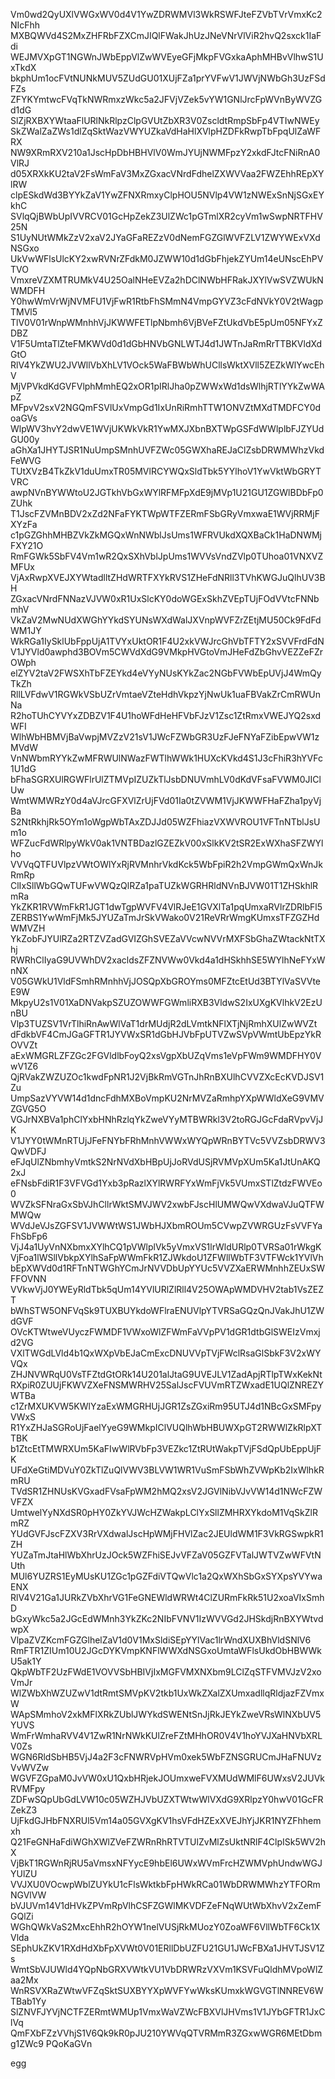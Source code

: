 Vm0wd2QyUXlVWGxWV0d4V1YwZDRWMVl3WkRSWFJteFZVbTVrVmxKc2NIcFhh
MXBQWVd4S2MxZHFRbFZXCmJIQlFWakJhUzJNeVNrVlViR2hvQ2sxck1IaFdi
WEJMVXpGT1NGWnJWbEppVlZwWVEyeGFjMkpFVGxkaAphMHBvVlhwS1UxTkdX
bkphUm1ocFVtNUNkMUV5ZUdGU01XUjFZa1prYVFwV1JWVjNWbGh3UzFSdFZs
ZFYKYmtwcFVqTkNWRmxzWkc5a2JFVjVZek5vYW1GNlJrcFpWVnByWVZGd1dG
SlZjRXBXYWtaaFlURlNkRlpzClpGVUtZbXR3V0ZscldtRmpSbFp4VTIwNWEy
SkZWalZaZWs1dlZqSktWazVWYUZkaVdHaHlXVlpHZDFkRwpTbFpqUlZaWFRX
NW9XRmRXV210a1JscHpDbHBHVlV0WmJYUjNWMFpzY2xkdFJtcFNiRnA0VlRJ
d05XRXkKU2taV2FsWmFaV3MxZGxacVNrdFdhelZXWVVaa2FWZEhhREpXYlRW
clpESkdWd3BYYkZaV1YwZFNXRmxyClpHOU5NVlp4VW1zNWExSnNjSGxEYkhC
SVlqQjBWbUpIVVRCV01GcHpZekZ3UlZWc1pGTmlXR2cyVm1wSwpNRTFHV25N
S1UyNUtWMkZzV2xaV2JYaGFaREZzV0dNemFGZGlWVFZLV1ZWYWExVXdNSGxo
UkVwWFlsUlcKY2xwRVNrZFdkM0JZWW10d1dGbFhjekZYUm14eUNscEhPVTVO
VmxreVZXMTRUMkV4U25OalNHeEVZa2hDClNWbHFRakJXYlVwSVZWUkNWMDFH
Y0hwWmVrWjNVMFU1VjFwR1RtbFhSMmN4VmpGYVZ3cFdNVkY0V2tWagpTMVl5
TlV0V01rWnpWMnhhVjJKWWFETlpNbmh6VjBVeFZtUkdVbE5pUm05NFYxZDBZ
V1F5UmtaTlZteFMKWVd0d1dGbHNVbGNLWTJ4d1JWTnJaRmRrTTBKVldXdGtO
RlV4YkZWU2JVWllVbXhLV1VOck5WaFBWbWhUCllsWktXVll5ZEZkWlYwcEhV
MjVPVkdKdGVFVlphMmhEQ2xOR1pIRlJha0pZWWxWd1dsWlhjRTlYYkZwWApZ
MFpvV2sxV2NGQmFSVlUxVmpGd1IxUnRiRmhTTW1ONVZtMXdTMDFCY0doaGVs
WlpWV3hvY2dwVE1WVjUKWkVkR1YwMXJXbnBXTWpGSFdWWlplbFJZYUdGU00y
aGhXa1JHYTJSR1NuUmpSMnhUVFZWc05GWXhaREJaClZsbDRWMWhzVkdFeWVG
TUtXVzB4TkZkV1duUmxTR05MVlRCYWQxSldTbk5YYlhoV1YwVktWbGRYTVRC
awpNVnBYWWtoU2JGTkhVbGxWYlRFMFpXdE9jMVp1U21GU1ZGWlBDbFp0ZUhk
T1JscFZVMnBDV2xZd2NFaFYKTWpWTFZERmFSbGRyVmxwaE1WVjRRMjFXYzFa
c1pGZGhhMHBZVkZkMGQxWnNWblJsUms1WFRVUkdXQXBaCk1HaDNWMjFXY21O
RmFGWk5SbFV4Vm1wR2QxSXhVblJpUms1WVVsVndZVlp0TUhoa01VNXVZMFUx
VjAxRwpXVEJXYWtadlltZHdWRTFXYkRVS1ZHeFdNRll3TVhKWGJuQlhUV3BH
ZGxacVNrdFNNazVJVW0xR1UxSlcKY0doWGExSkhZVEpTUjFOdVVtcFNNbmhV
VkZaV2MwNUdXWGhYYkdSYUNsWXdWalJXVnpWVFZrZEtjMU50Ck9FdFdWM1JY
WkRGa1IySklUbFppUjA1TVYxUktOR1F4U2xkVWJrcGhVbTFTY2xSVVFrdFdN
V1JYVld0awphd3BOVm5CWVdXdG9VMkpHVGtoVmJHeFdZbGhvVEZZeFZrOWph
elZYV2taV2FWSXhTbFZEYkd4eVYyNUsKYkZac2NGbFVWbEpUVjJ4WmQyTkZh
RllLVFdwV1RGWkVSbUZrVmtaeVZteHdhVkpzYjNwUk1uaFBVakZrCmRWUnNa
R2hoTUhCYVYxZDBZV1F4U1hoWFdHeHFVbFJzV1Zsc1ZtRmxVWEJYQ2sxdWFI
WlhWbHBMVjBaVwpjMVZzV21sV1JWcFZWbGR3UzFJeFNYaFZibEpwVW1zMVdW
VnNWbmRYYkZwMFRWUlNWazFWTlhWWk1HUXcKVkd4S1J3cFhiR3hYVFc1U1dG
bFhaSGRXUlRGWFlrUlZTMVpIZUZkTlJsbDNUVmhLV0dKdVFsaFVWM0JIClUw
WmtWMWRzY0d4aVJrcGFXVlZrUjFVd01Ia0tZVWM1VjJKWWFHaFZha1pyVjBa
S2NtRkhjRk5OYm1oWgpWbTAxZDJJd05WZFhiazVXWVROU1VFTnNTblJsUm1o
WFZucFdWRlpyWkV0ak1VNTBDazlGZEZkV00xSlkKV2tSR2ExWXhaSFZWYlho
VVVqQTFUVlpzVWtOWlYxRjRVMnhrVkdKck5WbFpiR2h2VmpGWmQxWnJkRmRp
ClIxSllWbGQwTUFwVWQzQlRZa1paTUZkWGRHRldNVnBJVW01T1ZHSkhlRmRa
YkZKR1RVWmFkR1JGT1dwTgpWVFV4VlRJeE1GVXlTa1pqUmxaRVlrZDRlbFl5
ZERBS1YwWmFjMk5JYUZaTmJrSkVWako0V21ReVRrWmgKUmxsTFZGZHdWMVZH
YkZobFJYUlRZa2RTZVZadGVIZGhSVEZaVVcwNVVrMXFSbGhaZWtackNtTXhj
RWRhClIyaG9UVWhDV2xacldsZFZNVWw0Vkd4a1dHSkhhSE5WYlhNeFYxWnNX
V05GWkU1VldFSmhRMnhhVjJOSQpXbGROYms0MFZtcEtUd3BTYlVaSVVteE9W
MkpyU2s1V01XaDNVakpSZUZOWWFGWmliRXB3VldwS2IxUXgKVlhkV2EzUnBU
Vlp3TUZSV1VrTlhiRnAwWlVaT1drMUdjR2dLVmtkNFlXTjNjRmhXUlZwWVZt
dFdkbVF4CmJGaGFTR1JYVWxSR1dGbHJVbFpUTVZwSVpVWmtUbEpzYkROVVZt
aExWMGRLZFZGc2FGVldlbFoyQ2xsVgpXbUZqVms1eVpFWm9WMDFHY0VwV1Z6
QjRVakZWZUZOc1kwdFpNR1J2VjBkRmVGTnJhRnBXUlhCVVZXcEcKVDJSV1Zu
UmpSazVYVW14d1dncFdhMXBoVmpKU2NrMVZaRmhpYXpWWldXeG9VMVZGVG5O
VGJrNXBVa1phClYxbHNhRzlqYkZweVYyMTBWRkl3V2toRGJGcFdaRVpvVjJK
V1JYY0tWMnRTUjJFeFNYbFRhMnhVWWxWYQpWRnBYTVc5VVZsbDRWV3QwVDFJ
eFJqUlZNbmhyVmtkS2NrNVdXbHBpUjJoRVdUSjRVMVpXUm5Ka1JtUnAKQ2xJ
eFNsbFdiR1F3VFVGd1Yxb3pRazlXYlRWRFYxWmFjVk5VUmxSTlZtdzFWVEo0
WVZkSFNraGxSbVJhCllrWktSMVJWV2xwbFJscHlUMWQwVXdwaVJuQTFWMWQw
WVdJeVJsZGFSV1JVWWtWS1JWbHJXbmROUm5CVwpZVWRGUzFsVVFYaFhSbFp6
VjJ4a1UyVnNXbmxXYlhCQ1pVWlplVk5yVmxVS1lrWldURlp0TVRSa01rWkgK
VjFoa1lWSllVbkpXYlhSaFpWWmFkR1ZJWkdoU1ZFWllWbTF3VTFWck1YVlVh
bEpXWVd0d1RFTnNTWGhYCmJrNVVDbUpYYUc5VVZXaERWMnhhZEUxSWFFOVNN
VVkwVjJ0YWEyRldTbk5qUm14YVlURlZlRll4V25OWApWMDVHV2tab1VsZEZT
bWhSTW5ONFVqSk9TUXBUYkdoWFlraENUVlpYTVRSaGQzQnJVakJhU1ZWdGVF
OVcKTWtweVUyczFWMDF1VWxoWlZFWmFaVVpPV1dGR1dtbGlSWEIzVmxjd2VG
VXlTWGdLVld4b1QxWXpVbEJaCmExcDNUVVpTVjFWclRsaGlSbkF3V2xWYVQx
ZHJNVWRqU0VsTFZtdGtORk14U201alJtaG9UVEJLV1ZadApjRTlpTWxKekNt
RXpiR0ZUUjFKWVZXeFNSMWRHV25SalJscFVUVmRTZWxadE1UQlZNREZYWTBa
c1ZrMXUKVW5KWlYzaExWMGRHUjJGR1ZsZGxiRm95UTJ4d1NBcGxSMFpyVWxS
R1YxZHJaSGRoUjFaelYyeG9WMkpIClVUQlhWbHBUWXpGT2RWWlZkRlpXTTBK
b1ZtcEtTMWRXUm5KaFIwWlRVbFp3VEZkc1ZtRUtWakpTVjFSdQpUbEppUjFK
UFdXeGtiMDVuY0ZkTlZuQlVWV3BLVW1WR1VuSmFSbWhZVWpKb2IxWlhkRmRU
TVdSR1ZHNUsKVGxadFVsaFpWM2hMQ2xsV2JGVlNibVJvVW14d1NWcFZWVFZX
UmtwelYyNXdSR0pHY0ZkYVJWcHZWakpLClYxSllZMHRXYkdoM1VqSkZlRmRZ
YUdGVFJscFZXV3RrVXdwalJscHpWMjFHVlZac2JEUldWM1F3VkRGSwpkR1ZH
YUZaTmJtaHlWbXhrUzJOck5WZFhiSEJvVFZaV05GZFVTalJWTVZwWFVtNUth
MUl6YUZRS1EyMUsKU1ZGc1pGZFdiVTQwVlc1a2QxWXhSbGxSYXpsYVYwaENX
RlV4V21Ga1JURkZVbXhrVG1FeGNEWldWRWt4ClZURmFkRk51U2xoaVIxSmhD
bGxyWkc5a2JGcEdWMnh3YkZKc2NIbFVNV1IzWVVGd2JHSkdjRnBXYWtvdwpX
VlpaZVZKcmFGZGlhelZaV1d0V1MxSldiSEpYYlVac1lrWndXUXBhVldSNlV6
RmFTR1ZIUm10U2JGcDYKVmpKNFlWWXdNSGxoUmtaWFlsUkdObHBWWkU5ak1Y
QkpWbTF2UzFWdE1VOVVSbHBIVjIxMGFVMXNXbm9LClZqSTFVMVJzV2xoVmJr
WlZWbXhWZUZwV1dtRmtSMVpKV2tkb1UxWkZXalZXUmxadllqRldjazFZVmxW
WApSMmhoV2xkMFlXRkZUblJWYkdSWENtSnJjRkJEYkZweVRsWlNXbUV5YUVS
WmFrWmhaRVV4V1ZwR1NrNWkKUlZreFZtMHhOR0V4V1hoYVJXaHNVbXRLV0Zs
WGN6RldSbHB5VjJ4a2F3cFNWRVpHVm0xek5WbFZNSGRUCmJHaFNUVzVvWVZw
WGVFZGpaM0JvVW0xU1QxbHRjekJOUmxweFVXMUdWMlF6UWxsV2JUVkRVMFpy
ZDFwSQpUbGdLVW10c05WZHJVbUZXTWtwWlVXdG9XRlpzY0hwV01GcFRZekZ3
UjFkdGJHbFNXRUl5Vm14a05GVXgKV1hsVFdHZExXVEJhYjJKR1NYZFhhemxh
Q21FeGNHaFdiWGhXWlZVeFZWRnRhRTVTUlZvMlZsUktNRlF4ClpISk5WV2hX
VjBkT1RGWnRjRU5aVmsxNFYycE9hbEl6UWxWVmFrcHZWMVphUndwWGJYUlZU
VVJXU0VOcwpWblZUYkU1cFlsWktkbFpHWkRCa01WbDRWMWhzYTFORmNGVlVW
bVJUVm14V1dHVkZPVmRpVlhCSFZGWlMKVDFZeFNqWUtWbXhvV2xZemFGQlZi
WGhQWkVaS2MxcEhhR2hOYW1nelVUSjRkMUozY0ZoaWF6VllWbTF6Ck1XVlda
SEphUkZKV1RXdHdXbFpXVWt0V01ERllDbUZFU21GU1JWcFBXa1JHVTJSV1Zs
WmtSbVJUWld4YQpNbGRXVWtkVU1VbDRWRzVXVm1KSVFuQldhMVpoWlZaa2Mx
WnRSVXRaZWtwVFZqSktSUXBYYXpWVFYwWksKUmxkWGVGTlNNREV6WTBab1Yy
SlZNVFJYVjNCTFZERmtWMUp1VmxWaVZWcFBXVlJHVms1V1JYbGFTR1JxClVq
QmFXbFZzVVhjS1V6Qk9kR0pJU210YWVqQTVRMmR3ZGxwWGR6MEtDbmg1ZWc9
PQoKaGVn

egg